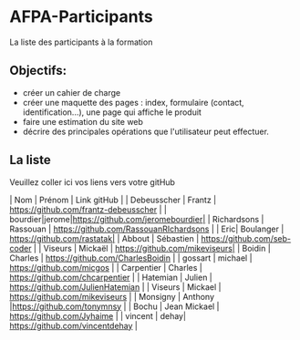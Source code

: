 # AFPA-Participants
La liste des participants à la formation

## Objectifs:
- créer un cahier de charge 
- créer une maquette des pages : index, formulaire (contact, identification...), une page qui affiche le produit
- faire une estimation du site web
- décrire des principales opérations que l'utilisateur peut effectuer.

## La liste 
Veuillez coller ici vos liens vers votre gitHub

| Nom | Prénom | Link gitHub | 
| Debeusscher | Frantz | https://github.com/frantz-debeusscher |
| bourdier|jerome|https://github.com/jeromebourdier| 
| Richardsons | Rassouan | https://github.com/RassouanRIchardsons |
| Eric| Boulanger | https://github.com/rastatak|
| Abbout | Sébastien | https://github.com/seb-coder |
| Viseurs | Mickaël | https://github.com/mikeviseurs| 
| Boidin | Charles | https://github.com/CharlesBoidin |
| gossart | michael | https://github.com/micgos |
| Carpentier | Charles | https://github.com/chcarpentier |
| Hatemian | Julien | https://github.com/JulienHatemian |
| Viseurs | Mickael | https://github.com/mikeviseurs |
| Monsigny | Anthony |https://github.com/tonymnsy |
| Bochu | Jean Mickael | https://github.com/Jyhaime |
| vincent | dehay| https://github.com/vincentdehay |

